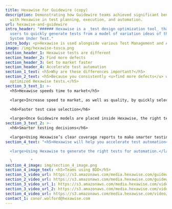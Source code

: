 ```yaml
---
title: Hexawise for Guidewire (copy)
description: Demonstrating how Guidewire teams achieved significant benefits
  with Hexawise in test planning, execution, and automation.
url: hexawise-and-guidewire
intro_header: "###### Hexawise is a _test design optimization tool_ that allows
  users to quickly generate tests from a model of variation ideas of their
  System Under Test."
intro_body: <p>Hexawise is used alongside various Test Management and Automation tools.</p>
image: /img/hexawise-tosca.png
section_header_1: Hexawise tests are different
section_header_2: Find more defects
section_header_3: Get to market faster
section_header_4: Accelerate test automation
section_1_text: <h5>Why are these differences important?</h5>
section_2_text: <h5>Because you consistently <u>find more defects</u> with your
  optimized Hexawise tests.</h5>
section_3_text_1: >-
  <h5>Hexawise speeds time to market</h5>

  <large>Increase speed to market, as well as quality, by quickly selecting the right tests for execution.</large>

  <h6>Faster test case selection</h6>

  <large>Once Guidewire models are placed inside Hexawise, the right tests for execution are quickly selected.</large>
section_3_text_2: >-
  <h6>Smarter testing decisions</h6>

  <large>Using Hexawise’s clear coverage reports to make smarter testing decisions about test case counts and coverage.</large>
section_4_text: "<h5>Hexawise will help you accelerate test automation</h5>

  <large>Using Hexawise to generate the right tests for automation.</large>

  \        "
section_4_image: img/section_4_image.png
section_4_image_text: <h5>Teams using BDD</h5>
section_1_video_url: https://s3.amazonaws.com/media.hexawise.com/guidewire-no-matrices.mp4
section_2_video_url: https://s3.amazonaws.com/media.hexawise.com/guidewire-matrices.mp4
section_3_video_url_1: https://s3.amazonaws.com/media.hexawise.com/video/hexawise-guidewire-faster-test-selection.mp4
section_3_video_url_2: https://s3.amazonaws.com/media.hexawise.com/video/hexawise-guidewire-communicate-coverage.mp4
section_4_video_url: https://s3.amazonaws.com/media.hexawise.com/video/hexawise-guidewire-faster-automation.mp4
contact_1: conor.wolford@hexawise.com
---
```

